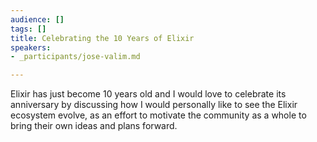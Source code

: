 ```yaml
---
audience: []
tags: []
title: Celebrating the 10 Years of Elixir
speakers:
- _participants/jose-valim.md

---
```

Elixir has just become 10 years old and I would love to celebrate its anniversary by discussing how I would personally like to see the Elixir ecosystem evolve, as an effort to motivate the community as a whole to bring their own ideas and plans forward.